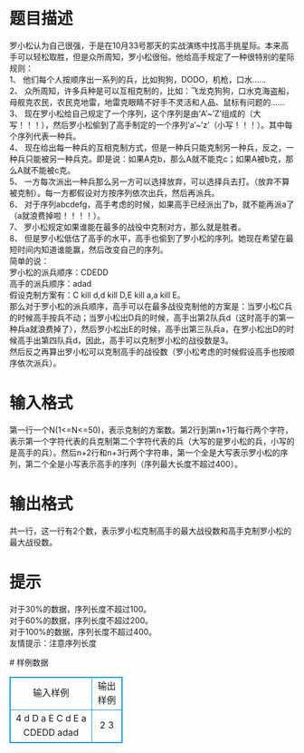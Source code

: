 # 

 
 # 题目描述 
<p>
罗小松认为自己很强，于是在10月33号那天的实战演练中找高手挑星际。本来高手可以轻松取胜，但是众所周知，罗小松很俗。他给高手规定了一种很特别的星际规则：<br>1、	他们每个人按顺序出一系列的兵，比如狗狗，DODO，机枪，口水……<br>2、	众所周知，许多兵种是可以互相克制的，比如：飞龙克狗狗，口水克海盗船，母舰克农民，农民克地雷，地雷克眼睛不好手不灵活和人品、鼠标有问题的……<br>3、	现在罗小松给自己规定了一个序列，这个序列是由’A’~’Z’组成的（大写！！！），然后罗小松偷到了高手制定的一个序列’a’~’z’（小写！！！）。其中每个序列代表一种兵。<br>4、	现在给出每一种兵的互相克制方式，但是一种兵只能克制另一种兵，反之，一种兵只能被另一种兵克。即是说：如果A克b，那么A就不能克c；如果A被b克，那么A就不能被c克。<br>5、	一方每次派出一种兵那么另一方可以选择放弃，可以选择兵去打。（放弃不算被克制）。每一方都假设对方按序列依次出兵，然后再派兵。<br>6、	对于序列abcdefg，高手考虑的时候，如果高手已经派出了b，就不能再派a了（a就浪费掉啦！！！！）。<br>7、	罗小松规定如果谁能在最多的战役中克制对方，那么就是胜者。<br>8、	但是罗小松低估了高手的水平，高手也偷到了罗小松的序列。她现在希望在最短时间内知道谁能赢，然后改变自己的序列。<br>简单的说：<br>罗小松的派兵顺序：CDEDD<br>高手的派兵顺序：adad<br>假设克制方案有：C kill d,d kill D,E kill a,a kill E。<br>那么对于罗小松的派兵顺序，高手可以在最多战役克制他的方案是：当罗小松C兵的时候高手按兵不动；当罗小松出D兵的时候，高手出第2队兵d（这时高手的第一种兵a就浪费掉了），然后罗小松出E的时候，高手出第三队兵a，在罗小松出D的时候高手出第四队兵d，因此，高手可以克制罗小松的战役数是3。<br>然后反之再算出罗小松可以克制高手的战役数（罗小松考虑的时候假设高手也按顺序依次派兵）。<br></p> 

 
 # 输入格式 
<p>
第一行一个N(1<=N<=50)，表示克制的方案数。第2行到第n+1行每行两个字符，表示第一个字符代表的兵克制第二个字符代表的兵（大写的是罗小松的兵，小写的是高手的兵）。然后n+2行和n+3行两个字符串，第一个全是大写表示罗小松的序列，第二个全是小写表示高手的序列（序列最大长度不超过400）。</p> 

 
 # 输出格式 
<p>
共一行，这一行有2个数，表示罗小松克制高手的最大战役数和高手克制罗小松的最大战役数。</p> 

 
 # 提示 
<p>
对于30%的数据，序列长度不超过100。<br>对于60%的数据，序列长度不超过200。<br>对于100%的数据，序列长度不超过400。<br>友情提示：注意序列长度</p> 
# 样例数据
<style>
        table,table tr th, table tr td { border:1px solid #0094ff; }
        table { width: 200px; min-height: 25px; line-height: 25px; text-align: center; border-collapse: collapse;}   
    </style>
<table>
	<tr>
		<td>输入样例</td>
		<td>输出样例</td>
	</tr>
<tr><td>4
d D
a E
C d
E a
CDEDD
adad
</td><td>2 3</td></tr></table>
